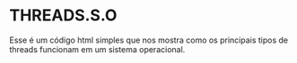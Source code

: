 # THREADS.S.O
Esse é um código html simples que nos mostra como os principais tipos de threads funcionam em um sistema operacional.
